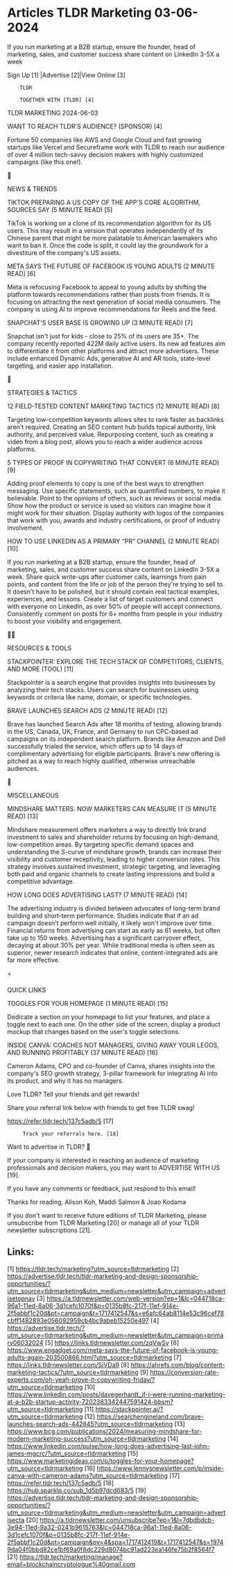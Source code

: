 # Articles TLDR Marketing 03-06-2024

If you run marketing at a B2B startup, ensure the founder, head of
marketing, sales, and customer success share content on LinkedIn 3-5X
a week  

 Sign Up [1] |Advertise [2]|View Online [3] 

		TLDR 

		TOGETHER WITH [TLDR] [4]

TLDR MARKETING 2024-06-03

 WANT TO REACH TLDR'S AUDIENCE? (SPONSOR) [4] 

 Fortune 50 companies like AWS and Google Cloud and fast growing
startups like Vercel and Secureframe work with TLDR to reach our
audience of over 4 million tech-savvy decision makers with highly
customized campaigns (like this one!). 

📱 

NEWS & TRENDS

 TIKTOK PREPARING A US COPY OF THE APP'S CORE ALGORITHM, SOURCES SAY
(5 MINUTE READ) [5] 

 TikTok is working on a clone of its recommendation algorithm for its
US users. This may result in a version that operates independently of
its Chinese parent that might be more palatable to American lawmakers
who want to ban it. Once the code is split, it could lay the
groundwork for a divestiture of the company's US assets. 

 META SAYS THE FUTURE OF FACEBOOK IS YOUNG ADULTS (2 MINUTE READ) [6] 

 Meta is refocusing Facebook to appeal to young adults by shifting the
platform towards recommendations rather than posts from friends. It is
focusing on attracting the next generation of social media consumers.
The company is using AI to improve recommendations for Reels and the
feed. 

 SNAPCHAT'S USER BASE IS GROWING UP (3 MINUTE READ) [7] 

 Snapchat isn't just for kids - close to 25% of its users are 35+. The
company recently reported 422M daily active users. Its new ad features
aim to differentiate it from other platforms and attract more
advertisers. These include enhanced Dynamic Ads, generative AI and AR
tools, state-level targeting, and easier app installation. 

🚀 

STRATEGIES & TACTICS

 12 FIELD-TESTED CONTENT MARKETING TACTICS (12 MINUTE READ) [8] 

 Targeting low-competition keywords allows sites to rank faster as
backlinks aren't required. Creating an SEO content hub builds topical
authority, link authority, and perceived value. Repurposing content,
such as creating a video from a blog post, allows you to reach a wider
audience across platforms. 

 5 TYPES OF PROOF IN COPYWRITING THAT CONVERT (6 MINUTE READ) [9] 

 Adding proof elements to copy is one of the best ways to strengthen
messaging. Use specific statements, such as quantified numbers, to
make it believable. Point to the opinions of others, such as reviews
or social media. Show how the product or service is used so visitors
can imagine how it might work for their situation. Display authority
with logos of the companies that work with you, awards and industry
certifications, or proof of industry involvement. 

 HOW TO USE LINKEDIN AS A PRIMARY “PR” CHANNEL (2 MINUTE READ)
[10] 

 If you run marketing at a B2B startup, ensure the founder, head of
marketing, sales, and customer success share content on LinkedIn 3-5X
a week. Share quick write-ups after customer calls, learnings from
pain points, and content from the life or job of the person they're
trying to sell to. It doesn't have to be polished, but it should
contain real tactical examples, experiences, and lessons. Create a
list of target customers and connect with everyone on LinkedIn, as
over 50% of people will accept connections. Consistently comment on
posts for 6+ months from people in your industry to boost your
visibility and engagement. 

🧑‍💻 

RESOURCES & TOOLS

 STACKPOINTER: EXPLORE THE TECH STACK OF COMPETITORS, CLIENTS, AND
MORE (TOOL) [11] 

 Stackpointer is a search engine that provides insights into
businesses by analyzing their tech stacks. Users can search for
businesses using keywords or criteria like name, domain, or specific
technologies. 

 BRAVE LAUNCHES SEARCH ADS (2 MINUTE READ) [12] 

 Brave has launched Search Ads after 18 months of testing, allowing
brands in the US, Canada, UK, France, and Germany to run CPC-based ad
campaigns on its independent search platform. Brands like Amazon and
Dell successfully trialed the service, which offers up to 14 days of
complimentary advertising for eligible participants. Brave's new
offering is pitched as a way to reach highly qualified, otherwise
unreachable audiences. 

🎁 

MISCELLANEOUS

 MINDSHARE MATTERS. NOW MARKETERS CAN MEASURE IT (5 MINUTE READ) [13] 

 Mindshare measurement offers marketers a way to directly link brand
investment to sales and shareholder returns by focusing on
high-demand, low-competition areas. By targeting specific demand
spaces and understanding the S-curve of mindshare growth, brands can
increase their visibility and customer receptivity, leading to higher
conversion rates. This strategy involves sustained investment,
strategic targeting, and leveraging both paid and organic channels to
create lasting impressions and build a competitive advantage. 

 HOW LONG DOES ADVERTISING LAST? (7 MINUTE READ) [14] 

 The advertising industry is divided between advocates of long-term
brand building and short-term performance. Studies indicate that if an
ad campaign doesn't perform well initially, it likely won't improve
over time. Financial returns from advertising can start as early as 61
weeks, but often take up to 150 weeks. Advertising has a significant
carryover effect, decaying at about 30% per year. While traditional
media is often seen as superior, newer research indicates that online,
content-integrated ads are far more effective. 

⚡ 

QUICK LINKS

 TOGGLES FOR YOUR HOMEPAGE (1 MINUTE READ) [15] 

 Dedicate a section on your homepage to list your features, and place
a toggle next to each one. On the other side of the screen, display a
product mockup that changes based on the user's toggle selections. 

 INSIDE CANVA: COACHES NOT MANAGERS, GIVING AWAY YOUR LEGOS, AND
RUNNING PROFITABLY (37 MINUTE READ) [16] 

 Cameron Adams, CPO and co-founder of Canva, shares insights into the
company's SEO growth strategy, 3-pillar framework for integrating AI
into its product, and why it has no managers. 

Love TLDR? Tell your friends and get rewards!

 Share your referral link below with friends to get free TLDR swag! 

 https://refer.tldr.tech/137c5adb/5 [17] 

		 Track your referrals here. [18] 

Want to advertise in TLDR? 📰

 If your company is interested in reaching an audience of marketing
professionals and decision makers, you may want to ADVERTISE WITH US
[19]. 

 If you have any comments or feedback, just respond to this email! 

Thanks for reading, 
Alison Koh, Maddi Salmon & Joao Kodama 

If you don't want to receive future editions of TLDR Marketing, please
unsubscribe from TLDR Marketing [20] or manage all of your TLDR
newsletter subscriptions [21]. 

 

Links:
------
[1] https://tldr.tech/marketing?utm_source=tldrmarketing
[2] https://advertise.tldr.tech/tldr-marketing-and-design-sponsorship-opportunities/?utm_source=tldrmarketing&utm_medium=newsletter&utm_campaign=advertisetopnav
[3] https://a.tldrnewsletter.com/web-version?ep=1&lc=044718ca-96a1-11ed-8a06-3d1cefc1070f&p=0135b8fc-217f-11ef-914e-2f5abbf1c20d&pt=campaign&t=1717412547&s=e6afc64ab8114e53c96cef78cbff1482893e056092959cb4bc9abeb15250e497
[4] https://advertise.tldr.tech/?utm_source=tldrmarketing&utm_medium=newsletter&utm_campaign=primary06032024
[5] https://links.tldrnewsletter.com/zqVwSy
[6] https://www.engadget.com/meta-says-the-future-of-facebook-is-young-adults-again-203500866.html?utm_source=tldrmarketing
[7] https://links.tldrnewsletter.com/SjVDa9
[8] https://ahrefs.com/blog/content-marketing-tactics/?utm_source=tldrmarketing
[9] https://conversion-rate-experts.com/oh-yeah-prove-it-copywriting-friday/?utm_source=tldrmarketing
[10] https://www.linkedin.com/posts/davegerhardt_if-i-were-running-marketing-at-a-b2b-startup-activity-7202383342447591424-bbsm?utm_source=tldrmarketing
[11] https://stackpointer.ai/?utm_source=tldrmarketing
[12] https://searchengineland.com/brave-launches-search-ads-442845?utm_source=tldrmarketing
[13] https://www.bcg.com/publications/2024/measuring-mindshare-for-modern-marketing-success?utm_source=tldrmarketing
[14] https://www.linkedin.com/pulse/how-long-does-advertising-last-john-james-mgcrc/?utm_source=tldrmarketing
[15] https://www.marketingideas.com/p/toggles-for-your-homepage?utm_source=tldrmarketing
[16] https://www.lennysnewsletter.com/p/inside-canva-with-cameron-adams?utm_source=tldrmarketing
[17] https://refer.tldr.tech/137c5adb/5
[18] https://hub.sparklp.co/sub_1d5b97dcd683/5
[19] https://advertise.tldr.tech/tldr-marketing-and-design-sponsorship-opportunities/?utm_source=tldrmarketing&utm_medium=newsletter&utm_campaign=advertisecta
[20] https://a.tldrnewsletter.com/unsubscribe?ep=1&l=7dbdbdcb-3e94-11ed-9a32-0241b9615763&lc=044718ca-96a1-11ed-8a06-3d1cefc1070f&p=0135b8fc-217f-11ef-914e-2f5abbf1c20d&pt=campaign&pv=4&spa=1717412419&t=1717412547&s=19749da04f0bbd82ce1bf69a0f8dc229d8074bc91ad223ea146fe75b2f8564f7
[21] https://tldr.tech/marketing/manage?email=blockchaincryptologue%40gmail.com